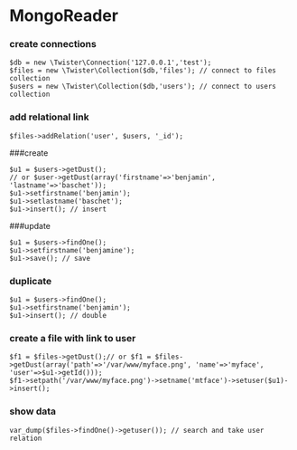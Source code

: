 MongoReader
===========


### create connections

    $db = new \Twister\Connection('127.0.0.1','test');
    $files = new \Twister\Collection($db,'files'); // connect to files collection
    $users = new \Twister\Collection($db,'users'); // connect to users collection

### add relational link

    $files->addRelation('user', $users, '_id');


###create

    $u1 = $users->getDust(); 
    // or $user->getDust(array('firstname'=>'benjamin', 'lastname'=>'baschet'));
    $u1->setfirstname('benjamin');
    $u1->setlastname('baschet');
    $u1->insert(); // insert


###update

    $u1 = $users->findOne();
    $u1->setfirstname('benjamine');
    $u1->save(); // save


### duplicate

    $u1 = $users->findOne();
    $u1->setfirstname('benjamin');
    $u1->insert(); // double


### create a file with link to user

    $f1 = $files->getDust();// or $f1 = $files->getDust(array('path'=>'/var/www/myface.png', 'name'=>'myface', 'user'=>$u1->getId()));
    $f1->setpath('/var/www/myface.png')->setname('mtface')->setuser($u1)->insert();


### show data

    var_dump($files->findOne()->getuser()); // search and take user relation


